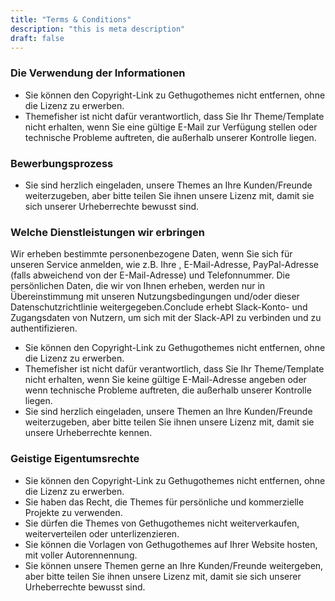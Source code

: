 ```yaml
---
title: "Terms & Conditions"
description: "this is meta description"
draft: false
---
```


### Die Verwendung der Informationen
* Sie können den Copyright-Link zu Gethugothemes nicht entfernen, ohne die Lizenz zu erwerben.
* Themefisher ist nicht dafür verantwortlich, dass Sie Ihr Theme/Template nicht erhalten, wenn Sie eine gültige E-Mail zur Verfügung stellen oder technische Probleme auftreten, die außerhalb unserer Kontrolle liegen.


### Bewerbungsprozess
* Sie sind herzlich eingeladen, unsere Themes an Ihre Kunden/Freunde weiterzugeben, aber bitte teilen Sie ihnen unsere Lizenz mit, damit sie sich unserer Urheberrechte bewusst sind.


### Welche Dienstleistungen wir erbringen
Wir erheben bestimmte personenbezogene Daten, wenn Sie sich für unseren Service anmelden, wie z.B. Ihre , E-Mail-Adresse, PayPal-Adresse (falls abweichend von der E-Mail-Adresse) und Telefonnummer. Die persönlichen Daten, die wir von Ihnen erheben, werden nur in Übereinstimmung mit unseren Nutzungsbedingungen und/oder dieser Datenschutzrichtlinie weitergegeben.Conclude erhebt Slack-Konto- und Zugangsdaten von Nutzern, um sich mit der Slack-API zu verbinden und zu authentifizieren.
* Sie können den Copyright-Link zu Gethugothemes nicht entfernen, ohne die Lizenz zu erwerben.
* Themefisher ist nicht dafür verantwortlich, dass Sie Ihr Theme/Template nicht erhalten, wenn Sie keine gültige E-Mail-Adresse angeben oder wenn technische Probleme auftreten, die außerhalb unserer Kontrolle liegen.
* Sie sind herzlich eingeladen, unsere Themen an Ihre Kunden/Freunde weiterzugeben, aber bitte teilen Sie ihnen unsere Lizenz mit, damit sie unsere Urheberrechte kennen.


### Geistige Eigentumsrechte
* Sie können den Copyright-Link zu Gethugothemes nicht entfernen, ohne die Lizenz zu erwerben.
* Sie haben das Recht, die Themes für persönliche und kommerzielle Projekte zu verwenden.
* Sie dürfen die Themes von Gethugothemes nicht weiterverkaufen, weiterverteilen oder unterlizenzieren.
* Sie können die Vorlagen von Gethugothemes auf Ihrer Website hosten, mit voller Autorennennung.
* Sie können unsere Themen gerne an Ihre Kunden/Freunde weitergeben, aber bitte teilen Sie ihnen unsere Lizenz mit, damit sie sich unserer Urheberrechte bewusst sind.